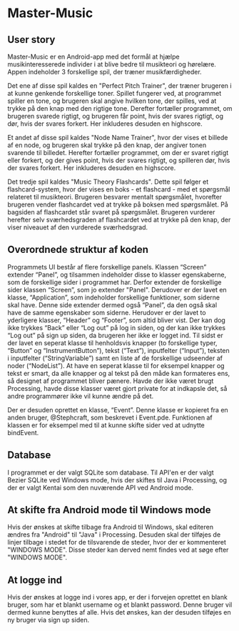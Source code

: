 # Master-Music
## User story
Master-Music er en Android-app med det formål at hjælpe musikinteresserede individer i at blive bedre til musikteori og hørelære. 
Appen indeholder 3 forskellige spil, der træner musikfærdigheder. 

Det ene af disse spil kaldes en "Perfect Pitch Trainer", der træner brugeren i at kunne genkende forskellige toner. Spillet fungerer ved, at programmet spiller en tone, og brugeren skal angive hvilken tone, der spilles, ved at trykke på den knap med den rigtige tone. Derefter fortæller programmet, om brugeren svarede rigtigt, og brugeren får point, hvis der svares rigtigt, og dør, hvis der svares forkert. Her inkluderes desuden en highscore.

Et andet af disse spil kaldes "Node Name Trainer", hvor der vises et billede af en node, og brugeren skal trykke på den knap, der angiver tonen svarende til billedet. Herefter fortæller programmet, om der er svaret rigtigt eller forkert, og der gives point, hvis der svares rigtigt, og spilleren dør, hvis der svares forkert. Her inkluderes desuden en highscore.

Det tredje spil kaldes "Music Theory Flashcards". Dette spil følger et flashcard-system, hvor der vises en boks - et flashcard - med et spørgsmål relateret til musikteori. Brugeren besvarer mentalt spørgsmålet, hvorefter brugeren vender flashcardet ved at trykke på boksen med spørgsmålet. På bagsiden af flashcardet står svaret på spørgsmålet. Brugeren vurderer herefter selv sværhedsgraden af flashcardet ved at trykke på den knap, der viser niveauet af den vurderede sværhedsgrad.


## Overordnede struktur af koden
Programmets UI består af flere forskellige panels. Klassen “Screen” extender “Panel”, og tilsammen indeholder disse to klasser egenskaberne, som de forskellige sider i programmet har. Derfor extender de forskellige sider klassen “Screen”, som jo extender "Panel". Derudover er der lavet en klasse, “Application”, som indeholder forskellige funktioner, som siderne skal have. Denne side extender dermed også “Panel”, da den også skal have de samme egenskaber som siderne. Herudover er der lavet to yderligere klasser, “Header” og “Footer”, som altid bliver vist. Der kan dog ikke trykkes “Back” eller “Log out” på log in siden, og der kan ikke trykkes “Log out” på sign up siden, da brugeren her ikke er logget ind. Til sidst er der lavet en seperat klasse til henholdsvis knapper (to forskellige typer, “Button” og “InstrumentButton”), tekst (“Text”), inputfelter (“Input”), teksten i inputfelter (“StringVariable”) samt en liste af de forskellige udseender af noder (“NodeList”). At have en seperat klasse til for eksempel knapper og tekst er smart, da alle knapper og al tekst på den måde kan formateres ens, så designet af programmet bliver pænere. Havde der ikke været brugt Processing, havde disse klasser været gjort private for at indkapsle det, så andre programmører ikke vil kunne ændre på det.

Der er desuden oprettet en klasse, “Event”. Denne klasse er kopieret fra en anden bruger, @Stephcraft, som beskrevet i Event.pde. Funktionen af klassen er for eksempel med til at kunne skifte sider ved at udnytte bindEvent.


## Database
I programmet er der valgt SQLite som database. Til API'en er der valgt Bezier SQLite ved Windows mode, hvis der skiftes til Java i Processing, og der er valgt Kentai som den nuværende API ved Android mode.

## At skifte fra Android mode til Windows mode
Hvis der ønskes at skifte tilbage fra Android til Windows, skal editeren ændres fra "Android" til "Java" i Processing. Desuden skal der tilføjes de linjer tilbage i stedet for de tilsvarende de steder, hvor der er kommenteret "WINDOWS MODE". Disse steder kan derved nemt findes ved at søge efter "WINDOWS MODE". 

## At logge ind
Hvis der ønskes at logge ind i vores app, er der i forvejen oprettet en blank bruger, som har et blankt username og et blankt password. Denne bruger vil dermed kunne benyttes af alle. Hvis det ønskes, kan der desuden tilføjes en ny bruger via sign up siden.
